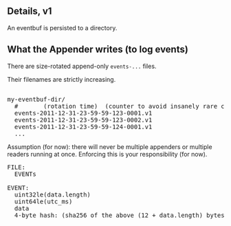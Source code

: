 ## Details, v1

An eventbuf is persisted to a directory.

## What the Appender writes (to log events)

There are size-rotated append-only <code>events-...</code> files.

Their filenames are strictly increasing.

<pre>
            
my-eventbuf-dir/
  #       (rotation time)  (counter to avoid insanely rare collisions)
  events-2011-12-31-23-59-59-123-0001.v1
  events-2011-12-31-23-59-59-123-0002.v1
  events-2011-12-31-23-59-59-124-0001.v1
  ...
</pre>

Assumption (for now): there will never be multiple appenders or multiple readers running at once. Enforcing this is your responsibility (for now).

<pre>
FILE:
  EVENTs

EVENT:
  uint32le(data.length)
  uint64le(utc_ms)
  data
  4-byte hash: (sha256 of the above (12 + data.length) bytes)[0:4]
</pre>
